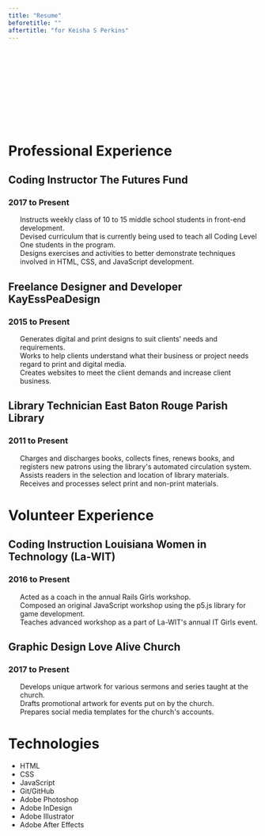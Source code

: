 ```yaml
---
title: "Resume"
beforetitle: ""
aftertitle: "for Keisha S Perkins"
---
```


<a href="resume.pdf" download class="download-link button button-square">
	<svg>
		<use xlink:href="#document-download"></use>
	</svg>
</a>

<div class="resume-wrap">
<h1 class="resume-section-heading">Professional Experience</h1>
<div class="job">
	<h2 class="job-title">Coding Instructor <span class="job-location">The Futures Fund</span></h2>
	<h3 class="job-date">2017 to Present</h3>
	<p class="job-description">
		<ul class="task-list">
			<li class="task">Instructs weekly class of 10 to 15 middle school students in front-end development.</li>
			<li class="task">Devised curriculum that is currently being used to teach all Coding Level One students in the program.</li>
			<li class="task">Designs exercises and activities to better demonstrate techniques involved in HTML, CSS, and JavaScript development.</li>
		</ul>
	</p>
</div>
<div class="job">
	<h2 class="job-title">Freelance Designer and Developer <span class="job-location">KayEssPeaDesign</span></h2>
	<h3 class="job-date">2015 to Present</h3>
	<p class="job-description">
		<ul class="task-list">
			<li class="task">Generates digital and print designs to suit clients' needs and requirements.</li>
			<li class="task">Works to help clients understand what their business or project needs regard to print and digital media.</li>
			<li class="task">Creates websites to meet the client demands and increase client business.</li>
		</ul>
	</p>
</div>
<div class="job">
	<h2 class="job-title">Library Technician <span class="job-location">East Baton Rouge Parish Library</span></h2>
	<h3 class="job-date">2011 to Present</h3>
	<p class="job-description">
		<ul class="task-list">
			<li class="task"> Charges and discharges books, collects fines, renews books, and registers new patrons using the library's automated circulation system.</li>
			<li class="task"> Assists readers in the selection and location of library materials.</li>
			<li class="task">Receives and processes select print and non-print materials.</li>
		</ul>
	</p>
</div>
<h1 class="resume-section-heading">Volunteer Experience</h1>
<div class="job">
	<h2 class="job-title">Coding Instruction <span class="job-location">Louisiana Women in Technology (La-WIT)</span></h2>
	<h3 class="job-date">2016 to Present</h3>
	<p class="job-description">
		<ul class="task-list">
			<li class="task">Acted as a coach in the annual Rails Girls workshop.</li>
			<li class="task">Composed an original JavaScript workshop using the p5.js library for game development.</li>
			<li class="task">Teaches advanced workshop as a part of La-WIT's annual IT Girls event.</li>
		</ul>
	</p>
</div>
<div class="job">
	<h2 class="job-title">Graphic Design <span class="job-location">Love Alive Church</span></h2>
	<h3 class="job-date">2017 to Present</h3>
	<p class="job-description">
		<ul class="task-list">
			<li class="task">Develops unique artwork for various sermons and series taught at the church.</li>
			<li class="task">Drafts promotional artwork for events put on by the church.</li>
			<li class="task">Prepares social media templates for the church's accounts.</li>
		</ul>
	</p>
</div>
<h1 class="resume-section-heading">Technologies</h1>
<ul class="skill-list">
	<li class="skill">HTML</li>
	<li class="skill">CSS</li>
	<li class="skill">JavaScript</li>
	<li class="skill">Git/GitHub</li>
	<li class="skill">Adobe Photoshop</li>
	<li class="skill">Adobe InDesign</li>
	<li class="skill">Adobe Illustrator</li>
	<li class="skill">Adobe After Effects</li>
</ul>
</div>
<svg>
<symbol height="32px" version="1.1" viewBox="0 0 32 32" width="32px" id="document-download" >
	<path d="M16 25.05l-3.25-3.25-.75.75 4.5 4.5 4.5-4.5-.75-.75L17 25.05V14h-1v11.05zM19.5 3H9.003A2.005 2.005 0 0 0 7 5.007v22.986A2 2 0 0 0 8.997 30h15.006A1.999 1.999 0 0 0 26 28.01V10l-6-7h-.5zM19 4H8.996C8.446 4 8 4.455 8 4.995v23.01c0 .55.455.995 1 .995h15c.552 0 1-.445 1-.993V11h-4.002A1.995 1.995 0 0 1 19 8.994V4zm1 .5v4.491c0 .557.45 1.009.997 1.009H24.7L20 4.5z" fill="#ffffff" fill-rule="evenodd"/>
</symbol>
</svg>